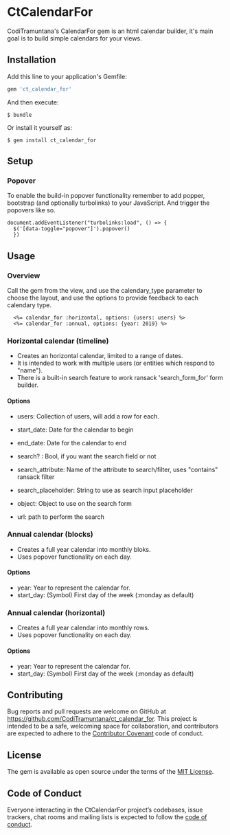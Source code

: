 # CtCalendarFor

CodiTramuntana's CalendarFor gem is an html calendar builder, it's main goal is to build simple calendars for your views.

## Installation

Add this line to your application's Gemfile:

```ruby
gem 'ct_calendar_for'
```

And then execute:

    $ bundle

Or install it yourself as:

    $ gem install ct_calendar_for

## Setup

### Popover

To enable the build-in popover functionality remember to add popper, bootstrap (and optionally turbolinks) to your JavaScript. And trigger the popovers like so.

```
document.addEventListener("turbolinks:load", () => {
  $('[data-toggle="popover"]').popover()
  })
  ```

## Usage

### Overview

Call the gem from the view, and use the calendary_type parameter to choose the layout, and use the options to provide feedback to each calendary type.

```
  <%= calendar_for :horizontal, options: {users: users} %>
  <%= calendar_for :annual, options: {year: 2019} %>
```

### Horizontal calendar (timeline)

- Creates an horizontal calendar, limited to a range of dates.
- It is intended to work with multiple users (or entities which respond to "name").
- There is a built-in search feature to work ransack 'search_form_for' form builder.

#### Options

- users: Collection of users, will add a row for each.
- start_date: Date for the calendar to begin
- end_date: Date for the calendar to end


- search? : Bool, if you want the search field or not
- search_attribute: Name of the attribute to search/filter, uses "contains" ransack filter
- search_placeholder: String to use as search input placeholder
- object: Object to use on the search form
- url: path to perform the search

### Annual calendar (blocks)

- Creates a full year calendar into monthly bloks.
- Uses popover functionality on each day.

#### Options

- year: Year to represent the calendar for.
- start_day: (Symbol) First day of the week (:monday as default)

### Annual calendar (horizontal)

- Creates a full year calendar into monthly rows.
- Uses popover functionality on each day.

#### Options

- year: Year to represent the calendar for.
- start_day: (Symbol) First day of the week (:monday as default)

## Contributing

Bug reports and pull requests are welcome on GitHub at https://github.com/CodiTramuntana/ct_calendar_for. This project is intended to be a safe, welcoming space for collaboration, and contributors are expected to adhere to the [Contributor Covenant](http://contributor-covenant.org) code of conduct.

## License

The gem is available as open source under the terms of the [MIT License](https://opensource.org/licenses/MIT).

## Code of Conduct

Everyone interacting in the CtCalendarFor project’s codebases, issue trackers, chat rooms and mailing lists is expected to follow the [code of conduct](https://github.com/CodiTramuntana/ct_calendar_for/blob/master/CODE_OF_CONDUCT.md).
